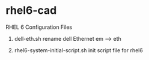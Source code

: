 # rhel6-cad

RHEL 6 Configuration Files

1. dell-eth.sh
rename dell Ethernet em --> eth
   
2. rhel6-system-initial-script.sh
init script file for rhel6
   
   
